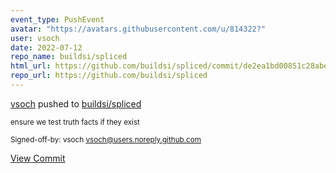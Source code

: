 ```yaml
---
event_type: PushEvent
avatar: "https://avatars.githubusercontent.com/u/814322?"
user: vsoch
date: 2022-07-12
repo_name: buildsi/spliced
html_url: https://github.com/buildsi/spliced/commit/de2ea1bd00851c28abee90c666335fd720cd0171
repo_url: https://github.com/buildsi/spliced
---
```


<a href='https://github.com/vsoch' target='_blank'>vsoch</a> pushed to <a href='https://github.com/buildsi/spliced' target='_blank'>buildsi/spliced</a>

<small>ensure we test truth facts if they exist

Signed-off-by: vsoch <vsoch@users.noreply.github.com></small>

<a href='https://github.com/buildsi/spliced/commit/de2ea1bd00851c28abee90c666335fd720cd0171' target='_blank'>View Commit</a>